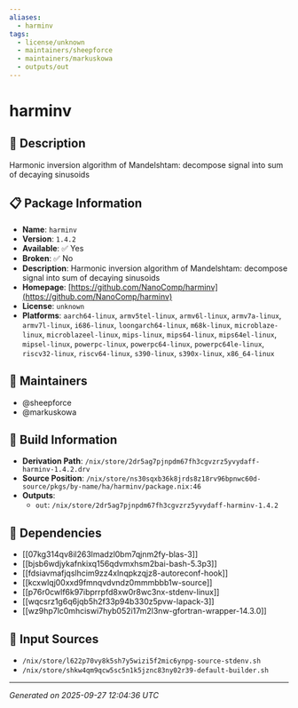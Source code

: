 ```yaml
---
aliases:
  - harminv
tags:
  - license/unknown
  - maintainers/sheepforce
  - maintainers/markuskowa
  - outputs/out
---
```


# harminv

## 📝 Description

Harmonic inversion algorithm of Mandelshtam: decompose signal into sum of decaying sinusoids

## 📋 Package Information

- **Name**: `harminv`
- **Version**: `1.4.2`
- **Available**: ✅ Yes
- **Broken**: ✅ No
- **Description**: Harmonic inversion algorithm of Mandelshtam: decompose signal into sum of decaying sinusoids
- **Homepage**: [https://github.com/NanoComp/harminv](https://github.com/NanoComp/harminv)
- **License**: `unknown`
- **Platforms**: `aarch64-linux`, `armv5tel-linux`, `armv6l-linux`, `armv7a-linux`, `armv7l-linux`, `i686-linux`, `loongarch64-linux`, `m68k-linux`, `microblaze-linux`, `microblazeel-linux`, `mips-linux`, `mips64-linux`, `mips64el-linux`, `mipsel-linux`, `powerpc-linux`, `powerpc64-linux`, `powerpc64le-linux`, `riscv32-linux`, `riscv64-linux`, `s390-linux`, `s390x-linux`, `x86_64-linux`
## 👥 Maintainers

- @sheepforce
- @markuskowa


## 🔧 Build Information

- **Derivation Path**: `/nix/store/2dr5ag7pjnpdm67fh3cgvzrz5yvydaff-harminv-1.4.2.drv`
- **Source Position**: `/nix/store/ns30sqxb36k8jrds8z18rv96bpnwc60d-source/pkgs/by-name/ha/harminv/package.nix:46`
- **Outputs**:
  - `out`:  `/nix/store/2dr5ag7pjnpdm67fh3cgvzrz5yvydaff-harminv-1.4.2`

## 🔗 Dependencies

- [[07kg314qv8il263lmadzl0bm7qjnm2fy-blas-3]]
- [[bjsb6wdjykafnkixq156qdvmxhsm2bai-bash-5.3p3]]
- [[fdsiavmafjqslhcim9zz4xlnqpkzqjz8-autoreconf-hook]]
- [[kcxwlqj00xxd9fmnqvdvndz0mmmbbb1w-source]]
- [[p76r0cwlf6k97ibprrpfd8xw0r8wc3nx-stdenv-linux]]
- [[wqcsrz1g6q6jqb5h2f33p94b330z5pvw-lapack-3]]
- [[wz9hp7lc0mhciswi7hyb052i17m2l3nw-gfortran-wrapper-14.3.0]]

## 📁 Input Sources

- `/nix/store/l622p70vy8k5sh7y5wizi5f2mic6ynpg-source-stdenv.sh`
- `/nix/store/shkw4qm9qcw5sc5n1k5jznc83ny02r39-default-builder.sh`

---
*Generated on 2025-09-27 12:04:36 UTC*
